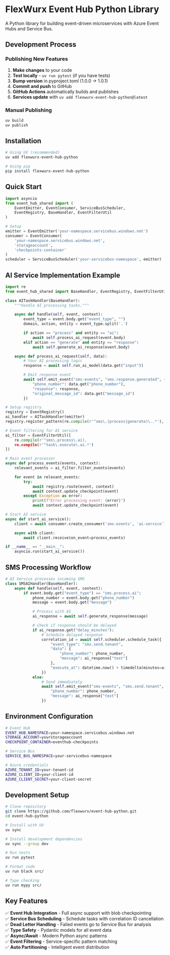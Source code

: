 # FlexWurx Event Hub Python Library

A Python library for building event-driven microservices with Azure Event Hubs and Service Bus.

## Development Process

### Publishing New Features

1. **Make changes** to your code
2. **Test locally** - `uv run pytest` (if you have tests)
3. **Bump version** in pyproject.toml (1.0.0 → 1.0.1)
4. **Commit and push** to GitHub
5. **GitHub Actions** automatically builds and publishes
6. **Services update** with `uv add flexwurx-event-hub-python@latest`

### Manual Publishing

```bash
uv build
uv publish
```

## Installation

```bash
# Using UV (recommended)
uv add flexwurx-event-hub-python

# Using pip
pip install flexwurx-event-hub-python
```

## Quick Start

```python
import asyncio
from event_hub_shared import (
    EventEmitter, EventConsumer, ServiceBusScheduler,
    EventRegistry, BaseHandler, EventFilterUtil
)

# Setup
emitter = EventEmitter('your-namespace.servicebus.windows.net')
consumer = EventConsumer(
    'your-namespace.servicebus.windows.net',
    'storageaccount',
    'checkpoints-container'
)
scheduler = ServiceBusScheduler('your-servicebus-namespace', emitter)
```

## AI Service Implementation Example

```python
import re
from event_hub_shared import BaseHandler, EventRegistry, EventFilterUtil

class AITaskHandler(BaseHandler):
    """Handle AI processing tasks."""

    async def handle(self, event, context):
        event_type = event.body.get("event_type", "")
        domain, action, entity = event_type.split('.')

        if action == "process" and entity == "ai":
            await self.process_ai_request(event.body)
        elif action == "generate" and entity == "response":
            await self.generate_ai_response(event.body)

    async def process_ai_request(self, data):
        # Your AI processing logic
        response = await self.run_ai_model(data.get("input"))

        # Emit response event
        await self.emit_event("sms-events", "sms.response.generated", {
            "phone_number": data.get("phone_number"),
            "response": response,
            "original_message_id": data.get("message_id")
        })

# Setup registry
registry = EventRegistry()
ai_handler = AITaskHandler(emitter)
registry.register_pattern(re.compile(r'^sms\.(process|generate)\..*'), ai_handler)

# Event filtering for AI service
ai_filter = EventFilterUtil([
    re.compile(r'^sms\.process\.ai),
    re.compile(r'^task\.execute\.ai.*')
])

# Main event processor
async def process_events(events, context):
    relevant_events = ai_filter.filter_events(events)

    for event in relevant_events:
        try:
            await registry.route(event, context)
            await context.update_checkpoint(event)
        except Exception as error:
            print(f"Error processing event: {error}")
            await context.update_checkpoint(event)

# Start AI service
async def start_ai_service():
    client = await consumer.create_consumer('sms-events', 'ai-service')

    async with client:
        await client.receive(on_event=process_events)

if __name__ == "__main__":
    asyncio.run(start_ai_service())
```

## SMS Processing Workflow

```python
# AI Service processes incoming SMS
class SMSAIHandler(BaseHandler):
    async def handle(self, event, context):
        if event.body.get("event_type") == "sms.process.ai":
            phone_number = event.body.get("phone_number")
            message = event.body.get("message")

            # Process with AI
            ai_response = await self.generate_response(message)

            # Check if response should be delayed
            if ai_response.get("delay_minutes"):
                # Schedule delayed response
                correlation_id = await self.scheduler.schedule_task({
                    "event_type": "sms.send.tenant",
                    "data": {
                        "phone_number": phone_number,
                        "message": ai_response["text"]
                    },
                    "execute_at": datetime.now() + timedelta(minutes=ai_response["delay_minutes"])
                })
            else:
                # Send immediately
                await self.emit_event("sms-events", "sms.send.tenant", {
                    "phone_number": phone_number,
                    "message": ai_response["text"]
                })
```

## Environment Configuration

```bash
# Event Hub
EVENT_HUB_NAMESPACE=your-namespace.servicebus.windows.net
STORAGE_ACCOUNT=yourstorageaccount
CHECKPOINT_CONTAINER=eventhub-checkpoints

# Service Bus
SERVICE_BUS_NAMESPACE=your-servicebus-namespace

# Azure credentials
AZURE_TENANT_ID=your-tenant-id
AZURE_CLIENT_ID=your-client-id
AZURE_CLIENT_SECRET=your-client-secret
```

## Development Setup

```bash
# Clone repository
git clone https://github.com/flexwurx/event-hub-python.git
cd event-hub-python

# Install with UV
uv sync

# Install development dependencies
uv sync --group dev

# Run tests
uv run pytest

# Format code
uv run black src/

# Type checking
uv run mypy src/
```

## Key Features

✅ **Event Hub Integration** - Full async support with blob checkpointing  
✅ **Service Bus Scheduling** - Schedule tasks with correlation ID cancellation  
✅ **Dead Letter Handling** - Failed events go to Service Bus for analysis  
✅ **Type Safety** - Pydantic models for all event data  
✅ **Async/Await** - Modern Python async patterns  
✅ **Event Filtering** - Service-specific pattern matching  
✅ **Auto Partitioning** - Intelligent event distribution
